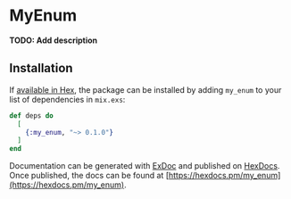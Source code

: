# MyEnum

**TODO: Add description**

## Installation

If [available in Hex](https://hex.pm/docs/publish), the package can be installed
by adding `my_enum` to your list of dependencies in `mix.exs`:

```elixir
def deps do
  [
    {:my_enum, "~> 0.1.0"}
  ]
end
```

Documentation can be generated with [ExDoc](https://github.com/elixir-lang/ex_doc)
and published on [HexDocs](https://hexdocs.pm). Once published, the docs can
be found at [https://hexdocs.pm/my_enum](https://hexdocs.pm/my_enum).


